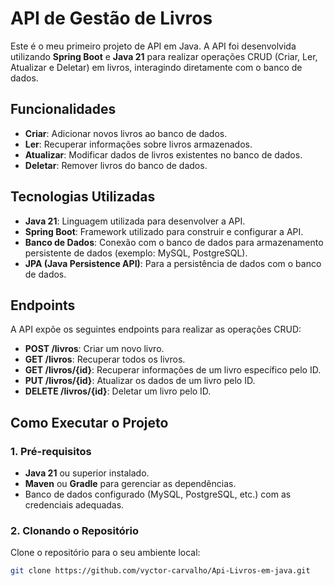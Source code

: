 # API de Gestão de Livros

Este é o meu primeiro projeto de API em Java. A API foi desenvolvida utilizando **Spring Boot** e **Java 21** para realizar operações CRUD (Criar, Ler, Atualizar e Deletar) em livros, interagindo diretamente com o banco de dados.

## Funcionalidades

- **Criar**: Adicionar novos livros ao banco de dados.
- **Ler**: Recuperar informações sobre livros armazenados.
- **Atualizar**: Modificar dados de livros existentes no banco de dados.
- **Deletar**: Remover livros do banco de dados.

## Tecnologias Utilizadas

- **Java 21**: Linguagem utilizada para desenvolver a API.
- **Spring Boot**: Framework utilizado para construir e configurar a API.
- **Banco de Dados**: Conexão com o banco de dados para armazenamento persistente de dados (exemplo: MySQL, PostgreSQL).
- **JPA (Java Persistence API)**: Para a persistência de dados com o banco de dados.

## Endpoints

A API expõe os seguintes endpoints para realizar as operações CRUD:

- **POST /livros**: Criar um novo livro.
- **GET /livros**: Recuperar todos os livros.
- **GET /livros/{id}**: Recuperar informações de um livro específico pelo ID.
- **PUT /livros/{id}**: Atualizar os dados de um livro pelo ID.
- **DELETE /livros/{id}**: Deletar um livro pelo ID.

## Como Executar o Projeto

### 1. Pré-requisitos

- **Java 21** ou superior instalado.
- **Maven** ou **Gradle** para gerenciar as dependências.
- Banco de dados configurado (MySQL, PostgreSQL, etc.) com as credenciais adequadas.

### 2. Clonando o Repositório

Clone o repositório para o seu ambiente local:

```bash
git clone https://github.com/vyctor-carvalho/Api-Livros-em-java.git
